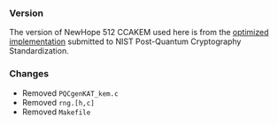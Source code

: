 ### Version

The version of NewHope 512 CCAKEM used here is from the [optimized implementation](https://csrc.nist.gov/CSRC/media/Projects/Post-Quantum-Cryptography/documents/round-1/submissions/NewHope.zip) submitted to NIST Post-Quantum Cryptography Standardization.

### Changes

- Removed `PQCgenKAT_kem.c`
- Removed `rng.[h,c]`
- Removed `Makefile`


